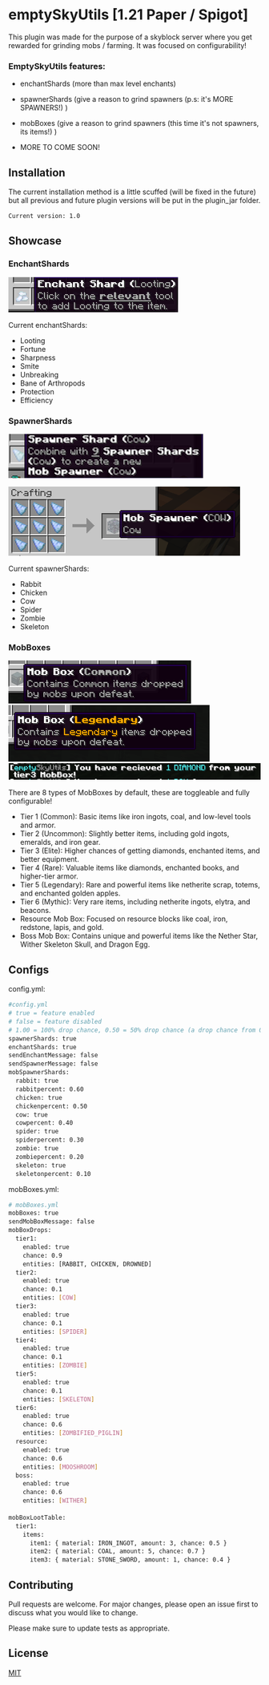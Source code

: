 # emptySkyUtils [1.21 Paper / Spigot]

This plugin was made for the purpose of a skyblock server where you get rewarded for grinding mobs / farming. It was focused on configurability!

### EmptySkyUtils features:
- enchantShards (more than max level enchants)

- spawnerShards (give a reason to grind spawners (p.s: it's MORE SPAWNERS!) )

- mobBoxes (give a reason to grind spawners (this time it's not spawners, its items!) )

- MORE TO COME SOON!

## Installation

The current installation method is a little scuffed (will be fixed in the future) but all previous and future plugin versions will be put in the plugin_jar folder.

```bash
Current version: 1.0
```

## Showcase

### EnchantShards
![enchantShard.png](imgs/enchantShard.png)

Current enchantShards:
- Looting
- Fortune
- Sharpness
- Smite
- Unbreaking
- Bane of Arthropods
- Protection
- Efficiency

### SpawnerShards
![spawnerShard.png](imgs/spawnerShard.png)

![spawnerCrafting.png](imgs/spawnerCrafting.png)

Current spawnerShards:
- Rabbit
- Chicken
- Cow
- Spider
- Zombie
- Skeleton

### MobBoxes

![img.png](imgs/img.png)
![img_1.png](imgs/img_1.png)
![img_2.png](imgs/img_2.png)

There are 8 types of MobBoxes by default, these are toggleable and fully configurable!

- Tier 1 (Common): Basic items like iron ingots, coal, and low-level tools and armor.
- Tier 2 (Uncommon): Slightly better items, including gold ingots, emeralds, and iron gear.
- Tier 3 (Elite): Higher chances of getting diamonds, enchanted items, and better equipment.
- Tier 4 (Rare): Valuable items like diamonds, enchanted books, and higher-tier armor.
- Tier 5 (Legendary): Rare and powerful items like netherite scrap, totems, and enchanted golden apples.
- Tier 6 (Mythic): Very rare items, including netherite ingots, elytra, and beacons.
- Resource Mob Box: Focused on resource blocks like coal, iron, redstone, lapis, and gold.
- Boss Mob Box: Contains unique and powerful items like the Nether Star, Wither Skeleton Skull, and Dragon Egg.

## Configs

config.yml:
```bash
#config.yml
# true = feature enabled
# false = feature disabled
# 1.00 = 100% drop chance, 0.50 = 50% drop chance (a drop chance from 0.01-0.05 is recommended)
spawnerShards: true
enchantShards: true
sendEnchantMessage: false
sendSpawnerMessage: false
mobSpawnerShards:
  rabbit: true
  rabbitpercent: 0.60
  chicken: true
  chickenpercent: 0.50
  cow: true
  cowpercent: 0.40
  spider: true
  spiderpercent: 0.30
  zombie: true
  zombiepercent: 0.20
  skeleton: true
  skeletonpercent: 0.10
```

mobBoxes.yml:
```bash
# mobBoxes.yml
mobBoxes: true
sendMobBoxMessage: false
mobBoxDrops:
  tier1:
    enabled: true
    chance: 0.9
    entities: [RABBIT, CHICKEN, DROWNED]
  tier2:
    enabled: true
    chance: 0.1
    entities: [COW]
  tier3:
    enabled: true
    chance: 0.1
    entities: [SPIDER]
  tier4:
    enabled: true
    chance: 0.1
    entities: [ZOMBIE]
  tier5:
    enabled: true
    chance: 0.1
    entities: [SKELETON]
  tier6:
    enabled: true
    chance: 0.6
    entities: [ZOMBIFIED_PIGLIN]
  resource:
    enabled: true
    chance: 0.6
    entities: [MOOSHROOM]
  boss:
    enabled: true
    chance: 0.6
    entities: [WITHER]

mobBoxLootTable:
  tier1:
    items:
      item1: { material: IRON_INGOT, amount: 3, chance: 0.5 }
      item2: { material: COAL, amount: 5, chance: 0.7 }
      item3: { material: STONE_SWORD, amount: 1, chance: 0.4 }
```

## Contributing

Pull requests are welcome. For major changes, please open an issue first
to discuss what you would like to change.

Please make sure to update tests as appropriate.

## License

[MIT](https://choosealicense.com/licenses/mit/)

